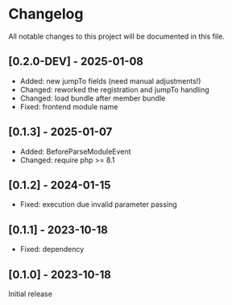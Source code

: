 # Changelog

All notable changes to this project will be documented in this file.

## [0.2.0-DEV] - 2025-01-08
- Added: new jumpTo fields (need manual adjustments!)
- Changed: reworked the registration and jumpTo handling
- Changed: load bundle after member bundle
- Fixed: frontend module name

## [0.1.3] - 2025-01-07
- Added: BeforeParseModuleEvent
- Changed: require php >= 8.1

## [0.1.2] - 2024-01-15
- Fixed: execution due invalid parameter passing

## [0.1.1] - 2023-10-18
- Fixed: dependency

## [0.1.0] - 2023-10-18
Initial release